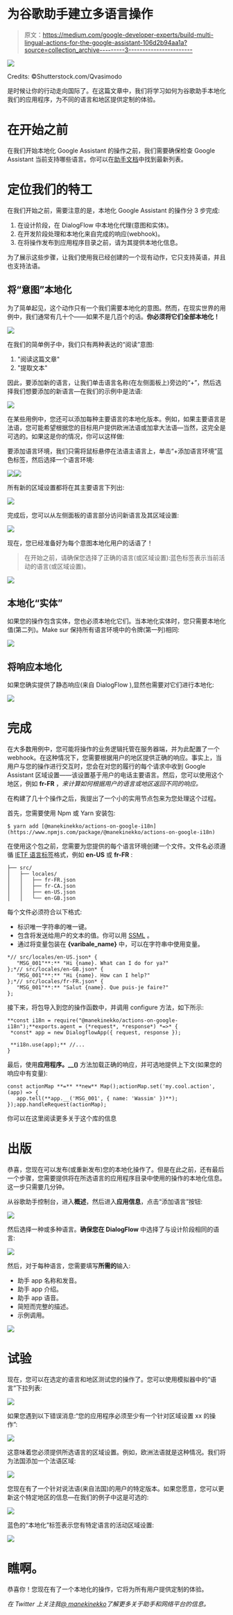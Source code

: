 # 为谷歌助手建立多语言操作

> 原文：<https://medium.com/google-developer-experts/build-multi-lingual-actions-for-the-google-assistant-106d2b94aa1a?source=collection_archive---------3----------------------->

![](img/b174c18550c1bb0d2793d3745e287c5f.png)

Credits: ©Shutterstock.com/Qvasimodo

是时候让你的行动走向国际了。在这篇文章中，我们将学习如何为谷歌助手本地化我们的应用程序，为不同的语言和地区提供定制的体验。

# 在开始之前

在我们开始本地化 Google Assistant 的操作之前，我们需要确保检查 Google Assistant 当前支持哪些语言。你可以在[助手文档](https://developers.google.com/actions/localization/languages-locales)中找到最新列表。

# 定位我们的特工

在我们开始之前，需要注意的是，本地化 Google Assistant 的操作分 3 步完成:

1.  在设计阶段，在 DialogFlow 中本地化代理(意图和实体)。
2.  在开发阶段处理和本地化来自完成的响应(webhook)。
3.  在将操作发布到应用程序目录之前，请为其提供本地化信息。

为了展示这些步骤，让我们使用我已经创建的一个现有动作，它只支持英语，并且也支持法语。

## 将“意图”本地化

为了简单起见，这个动作只有一个我们需要本地化的意图。然而，在现实世界的用例中，我们通常有几十个——如果不是几百个的话。**你必须将它们全部本地化！**

![](img/4966fad57cc9a1f0eadad23a77890fa1.png)

在我们的简单例子中，我们只有两种表达的“阅读”意图:

1.  "阅读这篇文章"
2.  "提取文本"

因此，要添加新的语言，让我们单击语言名称(在左侧面板上)旁边的“+”，然后选择我们想要添加的新语言—在我们的示例中是法语:

![](img/cee16cc608309b7e137cbbf65e661369.png)

在某些用例中，您还可以添加每种主要语言的本地化版本。例如，如果主要语言是法语，您可能希望根据您的目标用户提供欧洲法语或加拿大法语—当然，这完全是可选的。如果这是你的情况，你可以这样做:

要添加语言环境，我们只需将鼠标悬停在法语主语言上，单击“+添加语言环境”蓝色标签，然后选择一个语言环境:

![](img/c599bd3c0ae20a6848bf925cdb1cab47.png)![](img/51fc2ce516c7f8936398d6f867883358.png)

所有新的区域设置都将在其主要语言下列出:

![](img/7582db373f11d759208cc49c7465f1c1.png)

完成后，您可以从左侧面板的语言部分访问新语言及其区域设置:

![](img/c2e09afedc8787b5415d5b8c2e9addaf.png)

现在，您已经准备好为每个意图本地化用户的话语了！

> 在开始之前，请确保您选择了正确的语言(或区域设置):蓝色标签表示当前活动的语言(或区域设置)。

![](img/4a8f59d03dd7f978d826feb77fceb1ec.png)

## 本地化“实体”

如果您的操作包含实体，您也必须本地化它们。当本地化实体时，您只需要本地化值(第二列)。Make sur 保持所有语言环境中的令牌(第一列)相同:

![](img/88cea6aca7c45006ffc069b769e23d75.png)

## 将响应本地化

如果您确实提供了静态响应(来自 DialogFlow ),显然也需要对它们进行本地化:

![](img/4ecf09162a99effc5d3b9405cbfd5806.png)

# 完成

在大多数用例中，您可能将操作的业务逻辑托管在服务器端，并为此配置了一个 webhook。在这种情况下，您需要根据用户的地区提供正确的响应。事实上，当用户与您的操作进行交互时，您会在对您的履行的每个请求中收到 Google Assistant 区域设置——该设置基于用户的电话主要语言。然后，您可以使用这个地区，例如 **fr-FR** ，*来计算如何根据用户的语言或地区返回不同的响应。*

在构建了几十个操作之后，我提出了一个小的实用节点包来为您处理这个过程。

首先，您需要使用 Npm 或 Yarn 安装包:

```
$ yarn add [@manekinekko/actions-on-google-i18n](https://www.npmjs.com/package/@manekinekko/actions-on-google-i18n)
```

在使用这个包之前，您需要为您提供的每个语言环境创建一个文件。文件名必须遵循 [IETF 语言标签](https://en.wikipedia.org/wiki/IETF_language_tag)格式，例如 **en-US** 或 **fr-FR** :

```
├── src/
│   ├── locales/
│   │   ├── fr-FR.json
│   │   ├── fr-CA.json
│   │   ├── en-US.json
│   │   └── en-GB.json
```

每个文件必须符合以下格式:

*   标识唯一字符串的唯一键。
*   包含将发送给用户的文本的值。你可以用 [SSML](https://developers.google.com/actions/reference/ssml) 。
*   通过将变量包装在 **{varibale_name}** 中，可以在字符串中使用变量。

```
*// src/locales/en-US.json* {
   "MSG_001"**:** "Hi {name}. What can I do for ya?"
};*// src/locales/en-GB.json* {
   "MSG_001"**:** "Hi {name}. How can I help?"
};*// src/locales/fr-FR.json* {
   "MSG_001"**:** "Salut {name}. Que puis-je faire?"
};
```

接下来，将包导入到您的操作函数中，并调用 configure 方法，如下所示:

```
**const i18n = require("@manekinekko/actions-on-google-i18n");**exports.agent = (*request*, *response*) *=>* {
 *const* app = new DialogflowApp({ request, response });

 **i18n.use(app);** //...
}
```

最后，使用**应用程序。__()** 方法加载正确的响应，并可选地提供上下文(如果您的响应中有变量):

```
const actionMap **=** **new** Map();actionMap.set('my.cool.action', (app) => {
   app.tell(**app.__('MSG_001', { name: 'Wassim' })**);
});app.handleRequest(actionMap);
```

你可以在这里阅读更多关于这个库的信息

# 出版

恭喜，您现在可以发布(或重新发布)您的本地化操作了。但是在此之前，还有最后一个步骤，您需要提供将在所选语言的应用程序目录中使用的操作的本地化信息。这一步只需要几分钟。

从谷歌助手控制台，进入**概述**，然后进入**应用信息**，点击“添加语言”按钮:

![](img/a390157e0cc4ef0238c0133cca874b7a.png)

然后选择一种或多种语言。**确保您在 DialogFlow** 中选择了与设计阶段相同的语言:

![](img/ededceb41720fdff22fc5643bff1900a.png)

然后，对于每种语言，您需要填写**所需的**输入:

*   助手 app 名称和发音。
*   助手 app 介绍。
*   助手 app 语音。
*   简短而完整的描述。
*   示例调用。

![](img/2afdf30be23831bde497377463849406.png)

# 试验

现在，您可以在选定的语言和地区测试您的操作了。您可以使用模拟器中的“语言”下拉列表:

![](img/13466df3c3fe2ff79cac3d08004b26ef.png)

如果您遇到以下错误消息:“您的应用程序必须至少有一个针对区域设置 xx 的操作”:

![](img/4ef9c869c0bfb4d8e77b4ad11a4f0ad4.png)

这意味着您必须提供所选语言的区域设置。例如，欧洲法语就是这种情况。我们将为法国添加一个法语区域:

![](img/d5692c10af1731ec3259cd1b5fb04f7a.png)

您现在有了一个针对说法语(来自法国)的用户的特定版本。如果您愿意，您可以更新这个特定地区的信息—在我们的例子中这是可选的:

![](img/35040f1c918e019749da45a6a8be1542.png)

蓝色的“本地化”标签表示您有特定语言的活动区域设置:

![](img/8e1a6b60a4eb26c24ed0a12e5c77c4e2.png)

# 瞧啊。

恭喜你！您现在有了一个本地化的操作，它将为所有用户提供定制的体验。

*在 Twitter 上关注我*[*@ manekinekko*](https://twitter.com/manekinekko)*了解更多关于助手和网络平台的信息。*